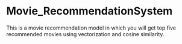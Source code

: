 # Movie_RecommendationSystem

This is a movie recommendation model in which you will get top five recommended movies using vectorization and cosine similarity.
